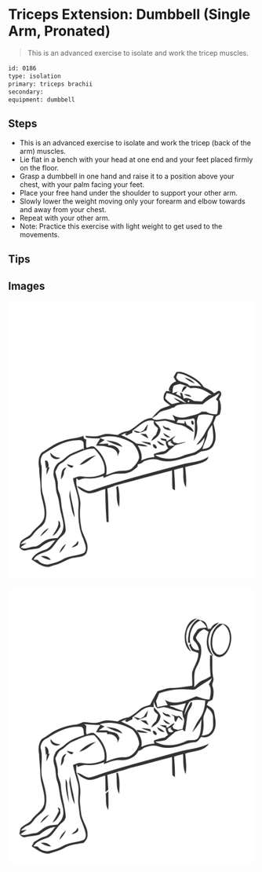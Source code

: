 # Triceps Extension: Dumbbell (Single Arm, Pronated)

> This is an advanced exercise to isolate and work the tricep muscles.

``` 
id: 0186 
type: isolation 
primary: triceps brachii 
secondary:  
equipment: dumbbell 
``` 


## Steps


 - This is an advanced exercise to isolate and work the tricep (back of the arm) muscles.
 - Lie flat in a bench with your head at one end and your feet placed firmly on the floor.
 - Grasp a dumbbell in one hand and raise it to a position above your chest, with your palm facing your feet.
 - Place your free hand under the shoulder to support your other arm.
 - Slowly lower the weight moving only your forearm and elbow towards and away from your chest.
 - Repeat with your other arm.
 - Note: Practice this exercise with light weight to get used to the movements.

## Tips



## Images

![](./../svg/0186-relaxation.svg "")

![](./../svg/0186-tension.svg "")

